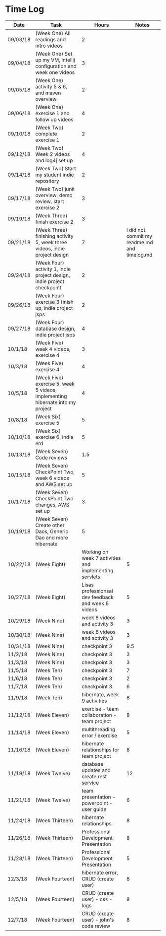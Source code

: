 # Time Log

| Date | Task | Hours | Notes|
|------|------|-------|------|
| 09/03/18| (Week One) All readings and intro videos| 2 | |
| 09/04/18| (Week One) Set up my VM, intellij configuration and week one videos | 3 | |
| 09/05/18| (Week One) activity 5 & 6, and maven overview| 2 | |
| 09/06/18| (Week One) exercise 1 and follow up videos| 4 | |
| 09/10/18| (Week Two) complete exercise 1| 2 | |
| 09/12/18| (Week Two) Week 2 videos and log4j set up | 4 | |
| 09/14/18| (Week Two) Start my student indie repository| 2 | |
| 09/17/18| (Week Two) junit overview, demo review, start exercise 2| 3 | |
| 09/19/18| (Week Three) finish exercise 2| 3 | |
| 09/21/18| (Week Three) finishing activity 5, week three videos, indie project design| 7 | I did not commit my readme.md and timelog.md |
| 09/24/18| (Week Four) activity 1, indie project design, indie project checkpoint| 2 | | 
| 09/26/18| (Week Four) exercise 3 finish up, indie project jsps | 2 | | 
| 09/27/18| (Week Four) database design, indie project jsps| 4 | |
| 10/1/18| (Week Five) week 4 videos, exercise 4| 3 | |
| 10/3/18| (Week Five) exercise 4| 4 | | 
| 10/5/18| (Week Five) exercise 5, week 5 videos, implementing hibernate into my project| 4 | | 
| 10/8/18| (Week Six) exercise 5| 5 | |
| 10/10/18| (Week Six) exercise 6, indie erd| 5 | |
| 10/13/18| (Week Seven) Code reviews| 1.5 | |
| 10/15/18| (Week Seven) CheckPoint Two, week 6 videos and AWS set up| 5| |
| 10/17/18| (Week Seven) CheckPoint Two changes, AWS set up| 3| |
| 10/19/18| (Week Seven) Create other Daos, Generic Dao and more hibernate| 5| |
| 10/22/18| (Week Eight) | Working on week 7 activities and implementing servlets| 5|
| 10/27/18| (Week Eight) | Lisas professionsal dev feedback and week 8 videos| 5|
| 10/29/18| (Week Nine) | week 8 videos and activity 3 |3|
| 10/30/18| (Week Nine) | week 8 videos and activity 3 |3|
| 10/31/18| (Week Nine) | checkpoint 3 |9.5|
| 11/2/18| (Week Nine) | checkpoint 3 |3|
| 11/3/18| (Week Nine) | checkpoint 3 |3|
| 11/5/18| (Week Ten) | checkpoint 3 |7|
| 11/6/18| (Week Ten) | checkpoint 3 |2|
| 11/7/18| (Week Ten) | checkpoint 3 |6|
| 11/9/18| (Week Ten) | hibernate, week 9 activities |8|
| 11/12/18| (Week Eleven) | exercise - team collaboration - team project |8|
| 11/14/18| (Week Eleven) | multithreading error / exercise |5|
| 11/16/18| (Week Eleven) | hibernate relationships for team project |8|
| 11/19/18| (Week Twelve) | database updates and create rest service  |12|
| 11/21/18| (Week Twelve) | team presentation - powerpoint - user guide|6|
| 11/24/18| (Week Thirteen) | hibernate relationships |8|
| 11/26/18| (Week Thirteen) | Professional Development Presentation |8|
| 11/28/18| (Week Thirteen) | Professional Development Presentation |5|
| 12/3/18| (Week Fourteen) | hibernate error, CRUD (create user) |8|
| 12/5/18| (Week Fourteen) | CRUD (create user) - css - logs|8|
| 12/7/18| (Week Fourteen) | CRUD (create user) - john's code review |8|





